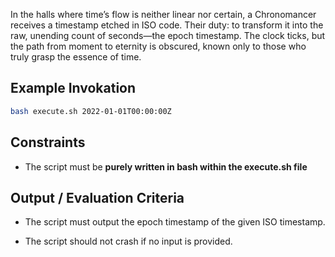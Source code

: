 In the halls where time’s flow is neither linear nor certain, a Chronomancer receives a timestamp etched in ISO code. Their duty: to transform it into the raw, unending count of seconds—the epoch timestamp. The clock ticks, but the path from moment to eternity is obscured, known only to those who truly grasp the essence of time.

## Example Invokation

```bash
bash execute.sh 2022-01-01T00:00:00Z
```

## Constraints

- The script must be **purely written in bash within the execute.sh file**

## Output / Evaluation Criteria

- The script must output the epoch timestamp of the given ISO timestamp.

- The script should not crash if no input is provided.